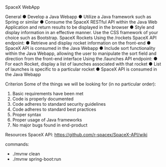 SpaceX WebApp

General
● Develop a Java Webapp
● Utilize a Java framework such as Spring or similar
● Consume the SpaceX RESTful API within the Java Web Application and return results to
be displayed in the browser
● Style and display information in an effective manner. Use the CSS framework of your
choice such as Bootstrap.
SpaceX Rockets
Using the /rockets SpaceX API endpoint:
● Retrieve and display rocket information on the front-end
● SpaceX API is consumed in the Java Webapp
● Include sort functionality within the Java Webapp, allowing the user to manipulate the
sort field and direction from the front-end interface
Using the /launches API endpoint:
● For each Rocket, display a list of launches associated with that rocket
● List of launches is specific to a particular rocket
● SpaceX API is consumed in the Java Webapp

Criterion
Some of the things we will be looking for (in no particular order):
1. Basic requirements have been met
2. Code is properly documented
3. Code adheres to standard security guidelines
4. Code adheres to standard best practices
5. Proper syntax
6. Proper usage of Java frameworks
7. No major bugs found in end-product

Resources
SpaceX API: https://github.com/r-spacex/SpaceX-API/wiki

commands: 
- ./mvnw clean
- ./mvnw spring-boot:run